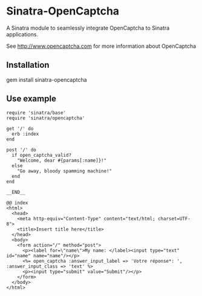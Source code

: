 Sinatra-OpenCaptcha
===================

A Sinatra module to seamlessly integrate OpenCaptcha to Sinatra applications.

See http://www.opencaptcha.com for more information about OpenCaptcha

Installation
------------

gem install sinatra-opencaptcha

Use example
-----------

    require 'sinatra/base'
    require 'sinatra/opencaptcha'

    get '/' do
      erb :index
    end

    post '/' do
      if open_captcha_valid?
        "Welcome, dear #{params[:name]}!"
      else
        "Go away, bloody spamming machine!"
      end
    end

    __END__

    @@ index
    <html>
      <head>
        <meta http-equiv="Content-Type" content="text/html; charset=UTF-8">
        <title>Insert title here</title>
      </head>
      <body>
        <form action="/" method="post">
          <p><label for=\"name\">My name: </label><input type="text" id="name" name="name"/></p>
          <%= open_captcha :answer_input_label => 'Votre réponse*: ', :answer_input_class => 'text' %>
          <p><input type="submit" value="Submit"/></p>
        </form>
      </body>
    </html>